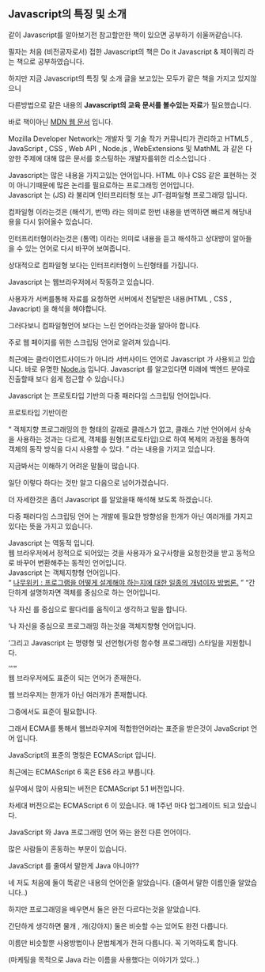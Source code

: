 <h2 class="title">Javascript의 특징 및 소개</h2>
<div class="box">
  <p>같이 Javascript를 알아보기전 참고할만한 책이 있으면 공부하기 쉬울꺼같습니다.</p>
  <p>필자는 처음 (비전공자로서) 접한 Javascript의 책은 Do it Javascript & 제이쿼리 라는 책으로 공부하였습니다.</p>
  <p>하지만 지금 Javascript의 특징 및 소개 글을 보고있는 모두가 같은 책을 가지고 있지않으니</p>
  <p>다른방법으로 같은 내용의 <strong>Javascript의 교육 문서를 볼수있는 자료</strong>가 필요했습니다.</p>
  <p>바로 책이아닌 <a href="https://developer.mozilla.org/ko/docs/Web/JavaScript" target="_blank">MDN 웹 문서</a> 입니다.</p>
  <p>Mozilla Developer Network는 개발자 및 기술 작가 커뮤니티가 관리하고 HTML5 , JavaScript , CSS , Web API , Node.js , WebExtensions 및        MathML 과 같은 다양한 주제에 대해 많은 문서를 호스팅하는 개발자를위한 리소스입니다 .</p>
</div>

<div class="box">
  Javascript는 많은 내용을 가지고있는 언어입니다.
  HTML 이나 CSS 같은 표현하는 것이 아니기때문에 많은 논리를 필요로하는 프로그래밍 언어입니다.
</div>
<div class="box">
  <div class="small-title">Javascript 는 (JS) 라 불리며 인터프리터형 또는 JIT-컴파일형 프로그래밍 입니다.</div>
  <p>컴파일형 이라는것은 (해석기, 번역) 라는 의미로 한번 내용을 번역하면 빠르게 해당내용을 다시 읽어올수 있습니다.</p>
  <p>인터프리터형이라는것은 (통역) 이라는 의미로 내용을 듣고 해석하고 상대방이 알아들을 수 있는 언어로 다시 바꾸어 보여줍니다.</p>
  <p>상대적으로 컴파일형 보다는 인터프리터형이 느린형태를 가집니다.</p>
</div>
<div class="box">
  <div class="small-title"> Javascript 는 웹브라우저에서 작동하고 있습니다.</div>
  <p>사용자가 서버를통해 자료를 요청하면 서버에서 전달받은 내용(HTML , CSS , Javacript) 을 해석을 해야합니다.</p>
  <p>그러다보니 컴파일형언어 보다는 느린 언어라는것을 알아야 합니다.</p>
</div>
<div class="box">
  <div class="small-title">주로 웹 페이지를 위한 스크립팅 언어로 알려져 있습니다.</div>
  <p>최근에는 클라이언트사이드가 아니라 서버사이드 언어로 Javascript 가 사용되고 있습니다. 바로 유명한 <a href="https://ko.wikipedia.org/wiki/Node.js">Node.js</a> 입니다. Javascript 를 알고있다면 미래에 백엔드 분야로 진출할때 보다 쉽게 접근할 수 있습니다.)</p>
</div>
<div class="box">
  <div class="small-title">Javascript 는 프로토타입 기반의 다중 패러다임 스크립팅 언어입니다.</div>
  <p>프로토타입 기반이란 </p>
  <p><q> 객체지향 프로그래밍의 한 형태의 갈래로 클래스가 없고, 클래스 기반 언어에서 상속을 사용하는 것과는 다르게, 객체를 원형(프로토타입)으로 하여 복제의 과정을 통하여 객체의 동작 방식을 다시 사용할 수 있다. </q> 라는 내용을 가지고 있습니다. </p>
  <p>지금봐서는 이해하기 어려운 말들이 많습니다. </p>
  <p>일단 이렇다 하다는 것만 알고 다음으로 넘어가겠습니다.</p>
  <p>더 자세한것은 좀더 Javascript 를 알았을때 해석해 보도록 하겠습니다.</p>
  <p>다중 패러다임 스크립팅 언어 는 개발에 필요한 방향성을 한개가 아닌 여러개를 가지고 있다는 뜻을 가지고 있습니다.</p>
</div>
<div class="box">
  <div class="small-title">Javascript 는 역동적 입니다.</div>
  웹 브라우저에서 정적으로 되어있는 것을 사용자가 요구사항을 요청한것을 받고 동적으로 바꾸어 변환해주는 동적인 언어입니다. 
</div>
<div class="box">
  <div class="small-title">Javascript 는 객체지향형 언어입니다.</div>
  <q>
    <a href="https://namu.wiki/w/%EA%B0%9D%EC%B2%B4%20%EC%A7%80%ED%96%A5%20%ED%94%84%EB%A1%9C%EA%B7%B8%EB%9E%98%EB%B0%8D" >나무위키 : 프로그램을 어떻게 설계해야 하는지에 대한 일종의 개념이자 방법론.</a>
  </q>
  <q>간단하게 설명하자면 객체를 중심으로 하는 언어입니다.</p>
  <q>나 자신 를 중심으로 팔다리를 움직이고 생각하고 말을 합니다.</p>
  <q>나 자신을 중심으로 프로그래밍 하는것을 객체지향형 언어입니다.</p>
  <q>그리고 Javascript 는 명령형 및 선언형(가령 함수형 프로그래밍) 스타일을 지원합니다.</p>
</div>
<div class="box">
  <div class="small-title">웹 브라우저에도 표준이 되는 언어가 존재한다.</div>
  <p>웹 브라우저는 한개가 아닌 여러개가 존재합니다.</p>
  <p>그중에서도 표준이 필요합니다. </p>
  <p>그래서 ECMA를 통해서 웹브라우저에 적합한언어라는 표준을 받은것이 JavaScript 언어 입니다. </p>
  <p>JavaScript의 표준의 명칭은 ECMAScript 입니다.</p>
  <p>최근에는 ECMAScript 6 혹은 ES6 라고 부릅니다. </p>
  <p>실무에서 많이 사용되는 버전은 ECMAScript 5.1 버전입니다.</p>
  <p>차세대 버전으로는 ECMAScript 6 이 있습니다. 매 1주년 마다 업그레이드 되고 있습니다.</p>
</div>
<div class="box">
  <div class="small-title">JavaScript 와 Java 프로그래밍 언어 와는 완전 다른 언어이다. </div>
  <p>많은 사람들이 혼동하는 부분이 있습니다.</p>
  <p>JavaScript 를 줄여서 말한게 Java 아니야??</p>
  <p>네 저도 처음에 둘이 똑같은 내용의 언어인줄 알았습니다. (줄여서 말한 이름인줄 알았습니다..)</p>
  <p>하지만 프로그래밍을 배우면서 둘은 완전 다르다는것을 알았습니다.</p>
  <p>간단하게 생각하면 물개 , 개(강아지) 둘은 비슷할 수는 있어도 완전 다릅니다. </p>
  <p>이름만 비슷할뿐 사용방법이나 문법체계가 전혀 다릅니다. 꼭 기억하도록 합니다.</p>
  <p>(마케팅을 목적으로 Java 라는 이름을 사용했다는 이야기가 있다..)</p>
</div>
